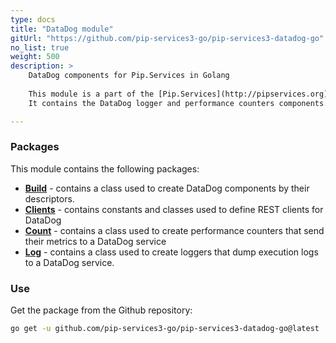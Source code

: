 ```yaml
---
type: docs
title: "DataDog module"
gitUrl: "https://github.com/pip-services3-go/pip-services3-datadog-go"
no_list: true
weight: 500
description: > 
    DataDog components for Pip.Services in Golang   
   
    This module is a part of the [Pip.Services](http://pipservices.org) polyglot microservices toolkit.
    It contains the DataDog logger and performance counters components.

---
```



### Packages

This module contains the following packages:

- [**Build**](build) - contains a class used to create DataDog components by their descriptors.
- [**Clients**](clients) - contains constants and classes used to define REST clients for DataDog
- [**Count**](count) - contains a class used to create performance counters that send their metrics to a DataDog service
- [**Log**](log) - contains a class used to create loggers that dump execution logs to a DataDog service.


### Use

Get the package from the Github repository:
```bash
go get -u github.com/pip-services3-go/pip-services3-datadog-go@latest
```
